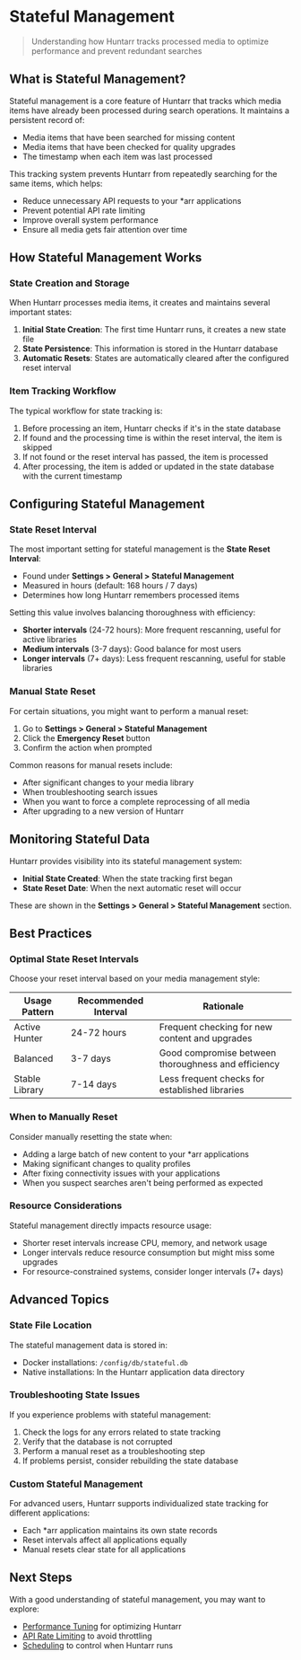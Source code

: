 # Stateful Management

> Understanding how Huntarr tracks processed media to optimize performance and prevent redundant searches

## What is Stateful Management?

Stateful management is a core feature of Huntarr that tracks which media items have already been processed during search operations. It maintains a persistent record of:

- Media items that have been searched for missing content
- Media items that have been checked for quality upgrades
- The timestamp when each item was last processed

This tracking system prevents Huntarr from repeatedly searching for the same items, which helps:

- Reduce unnecessary API requests to your *arr applications
- Prevent potential API rate limiting
- Improve overall system performance
- Ensure all media gets fair attention over time

## How Stateful Management Works

### State Creation and Storage

When Huntarr processes media items, it creates and maintains several important states:

1. **Initial State Creation**: The first time Huntarr runs, it creates a new state file
2. **State Persistence**: This information is stored in the Huntarr database
3. **Automatic Resets**: States are automatically cleared after the configured reset interval

### Item Tracking Workflow

The typical workflow for state tracking is:

1. Before processing an item, Huntarr checks if it's in the state database
2. If found and the processing time is within the reset interval, the item is skipped
3. If not found or the reset interval has passed, the item is processed
4. After processing, the item is added or updated in the state database with the current timestamp

## Configuring Stateful Management

### State Reset Interval

The most important setting for stateful management is the **State Reset Interval**:

- Found under **Settings > General > Stateful Management**
- Measured in hours (default: 168 hours / 7 days)
- Determines how long Huntarr remembers processed items

Setting this value involves balancing thoroughness with efficiency:

- **Shorter intervals** (24-72 hours): More frequent rescanning, useful for active libraries
- **Medium intervals** (3-7 days): Good balance for most users
- **Longer intervals** (7+ days): Less frequent rescanning, useful for stable libraries

### Manual State Reset

For certain situations, you might want to perform a manual reset:

1. Go to **Settings > General > Stateful Management**
2. Click the **Emergency Reset** button
3. Confirm the action when prompted

Common reasons for manual resets include:

- After significant changes to your media library
- When troubleshooting search issues
- When you want to force a complete reprocessing of all media
- After upgrading to a new version of Huntarr

## Monitoring Stateful Data

Huntarr provides visibility into its stateful management system:

- **Initial State Created**: When the state tracking first began
- **State Reset Date**: When the next automatic reset will occur

These are shown in the **Settings > General > Stateful Management** section.

## Best Practices

### Optimal State Reset Intervals

Choose your reset interval based on your media management style:

| Usage Pattern | Recommended Interval | Rationale |
|---------------|----------------------|-----------|
| Active Hunter | 24-72 hours | Frequent checking for new content and upgrades |
| Balanced | 3-7 days | Good compromise between thoroughness and efficiency |
| Stable Library | 7-14 days | Less frequent checks for established libraries |

### When to Manually Reset

Consider manually resetting the state when:

- Adding a large batch of new content to your *arr applications
- Making significant changes to quality profiles
- After fixing connectivity issues with your applications
- When you suspect searches aren't being performed as expected

### Resource Considerations

Stateful management directly impacts resource usage:

- Shorter reset intervals increase CPU, memory, and network usage
- Longer intervals reduce resource consumption but might miss some upgrades
- For resource-constrained systems, consider longer intervals (7+ days)

## Advanced Topics

### State File Location

The stateful management data is stored in:

- Docker installations: `/config/db/stateful.db`
- Native installations: In the Huntarr application data directory

### Troubleshooting State Issues

If you experience problems with stateful management:

1. Check the logs for any errors related to state tracking
2. Verify that the database is not corrupted
3. Perform a manual reset as a troubleshooting step
4. If problems persist, consider rebuilding the state database

### Custom Stateful Management

For advanced users, Huntarr supports individualized state tracking for different applications:

- Each *arr application maintains its own state records
- Reset intervals affect all applications equally
- Manual resets clear state for all applications

## Next Steps

With a good understanding of stateful management, you may want to explore:

- [Performance Tuning](performance-tuning.md) for optimizing Huntarr
- [API Rate Limiting](../guides/api-rate-limiting.md) to avoid throttling
- [Scheduling](../guides/scheduling.md) to control when Huntarr runs 